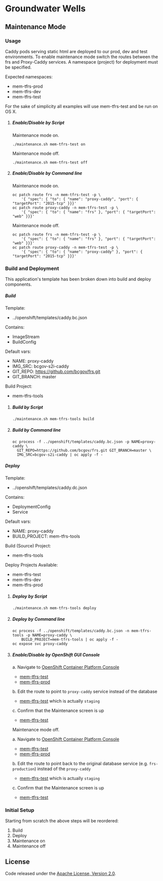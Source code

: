 # Groundwater Wells

## Maintenance Mode

### Usage

Caddy pods serving static html are deployed to our prod, dev and test environments.  To enable maintenance mode switch the routes between the frs and Proxy-Caddy services.  A namespace (project) for deployment must be specified.

Expected namespaces:

* mem-tfrs-prod
* mem-tfrs-dev
* mem-tfrs-test

For the sake of simplicity all examples will use mem-tfrs-test and be run on OS X.

1. ##### Enable/Disable by Script

    Maintenance mode on.

    ```
    ./maintenance.sh mem-tfrs-test on
    ```

    Maintenance mode off.

    ```
    ./maintenance.sh mem-tfrs-test off
    ```

2. ##### Enable/Disable by Command line

    Maintenance mode on.

    ```
    oc patch route frs -n mem-tfrs-test -p \
        '{ "spec": { "to": { "name": "proxy-caddy", "port": { "targetPort": "2015-tcp" }}}'
    oc patch route proxy-caddy -n mem-tfrs-test -p \
        '{ "spec": { "to": { "name": "frs" }, "port": { "targetPort": "web" }}}'
    ```

    Maintenance mode off.

    ```
    oc patch route frs -n mem-tfrs-test -p \
        '{ "spec": { "to": { "name": "frs" }, "port": { "targetPort": "web" }}}'
    oc patch route proxy-caddy -n mem-tfrs-test -p \
        '{ "spec": { "to": { "name": "proxy-caddy" }, "port": { "targetPort": "2015-tcp" }}}'
    ```

### Build and Deployment

This application's template has been broken down into build and deploy components.

##### Build

Template:

* ../openshift/templates/caddy.bc.json

Contains:

* ImageStream
* BuildConfig

Default vars:

* NAME: proxy-caddy
* IMG_SRC: bcgov-s2i-caddy
* GIT_REPO: https://github.com/bcgov/frs.git
* GIT_BRANCH: master

Build Project:

* mem-tfrs-tools


1. ##### Build by Script

    ```
    ./maintenance.sh mem-tfrs-tools build
    ```

2. ##### Build by Command line

    ```
    oc process -f ../openshift/templates/caddy.bc.json -p NAME=proxy-caddy \
      GIT_REPO=https://github.com/bcgov/frs.git GIT_BRANCH=master \
      IMG_SRC=bcgov-s2i-caddy | oc apply -f -

    ```

##### Deploy

Template:

* ../openshift/templates/caddy.dc.json

Contains:

* DeploymentConfig
* Service

Default vars:

* NAME: proxy-caddy
* BUILD_PROJECT: mem-tfrs-tools

Build (Source) Project:

* mem-tfrs-tools

Deploy Projects Available:

* mem-tfrs-test
* mem-tfrs-dev
* mem-tfrs-prod


1. ##### Deploy by Script

    ```
    ./maintenance.sh mem-tfrs-tools deploy
    ```

2. ##### Deploy by Command line

    ```
    oc process -f ../openshift/templates/caddy.bc.json -n mem-tfrs-tools -p NAME=proxy-caddy \
        BUILD_PROJECT=mem-tfrs-tools | oc apply -f -
    oc expose svc proxy-caddy
    ```

3. ##### Enable/Disable by OpenShift GUI Console

    a. Navigate to [OpenShift Container Platform Console](https://console.pathfinder.gov.bc.ca:8443/console/)
    - [mem-tfrs-test](https://console.pathfinder.gov.bc.ca:8443/console/project/mem-tfrs-test/browse/routes) 
    - [mem-tfrs-prod](https://console.pathfinder.gov.bc.ca:8443/console/project/mem-tfrs-prod/browse/routes) 

    b. Edit the route to point to `proxy-caddy` service instead of the database
    - [mem-tfrs-test](https://console.pathfinder.gov.bc.ca:8443/console/project/mem-tfrs-test/edit/routes/frs-staging) which is actually `staging`

    c. Confirm that the Maintenance screen is up
    - [mem-tfrs-test](https://frs-test.pathfinder.gov.bc.ca/frs/)

    Maintenance mode off.

    a. Navigate to [OpenShift Container Platform Console](https://console.pathfinder.gov.bc.ca:8443/console/)
    - [mem-tfrs-test](https://console.pathfinder.gov.bc.ca:8443/console/project/mem-tfrs-test/browse/routes) 
    - [mem-tfrs-prod](https://console.pathfinder.gov.bc.ca:8443/console/project/mem-tfrs-prod/browse/routes) 

    b. Edit the route to point back to the original database service (e.g. `frs-production`) instead of the `proxy-caddy`
    - [mem-tfrs-test](https://console.pathfinder.gov.bc.ca:8443/console/project/mem-tfrs-test/edit/routes/frs-staging) which is actually `staging`

    c. Confirm that the Maintenance screen is up
    - [mem-tfrs-test](https://frs-test.pathfinder.gov.bc.ca/frs/)  

### Initial Setup

Starting from scratch the above steps will be reordered:

1. Build
2. Deploy
3. Maintenance on
4. Maintenance off

## License

Code released under the [Apache License, Version 2.0](https://github.com/bcgov/frs/blob/master/LICENSE).

